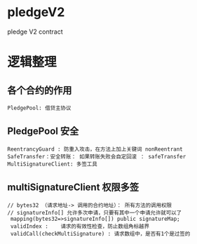 # pledgeV2
pledge V2 contract

# 逻辑整理
## 各个合约的作用
```
PledgePool: 借贷主协议
```

## PledgePool 安全
```
ReentrancyGuard : 防重入攻击，在方法上加上关键词 nonReentrant
SafeTransfer：安全转账： 如果转账失败会自定回滚 ： safeTransfer
MultiSignatureClient: 多签工具
```

## multiSignatureClient 权限多签
```
// bytes32 （请求地址-> 调用的合约地址）： 所有方法的调用权限
// signatureInfo[] 允许多次申请，只要有其中一个申请允许就可以了
 mapping(bytes32=>signatureInfo[]) public signatureMap;
 validIndex :    请求的有效性检查，防止数组角标越界
 validCall(checkMultiSignature) : 请求数组中，是否有1个是过签的
```